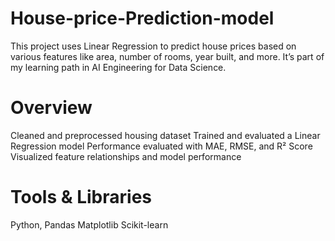 # House-price-Prediction-model
This project uses Linear Regression to predict house prices based on various features like area, number of rooms, year built, and more. It’s part of my learning path in AI Engineering for Data Science.
# Overview
Cleaned and preprocessed housing dataset
Trained and evaluated a Linear Regression model
Performance evaluated with MAE, RMSE, and R² Score
Visualized feature relationships and model performance
# Tools & Libraries
Python, Pandas
Matplotlib
Scikit-learn
